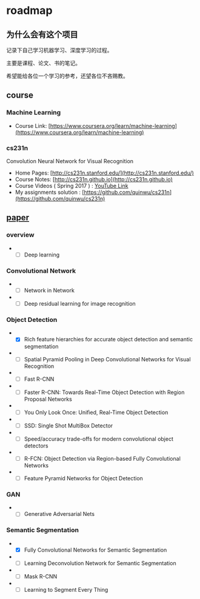 # roadmap

## 为什么会有这个项目
记录下自己学习机器学习、深度学习的过程。

主要是课程、论文、书的笔记。

希望能给各位一个学习的参考，还望各位不吝赐教。

## course
### Machine Learning
- Course Link: [https://www.coursera.org/learn/machine-learning](https://www.coursera.org/learn/machine-learning)

### cs231n
Convolution Neural Network for Visual Recognition
- Home Pages: [http://cs231n.stanford.edu/](http://cs231n.stanford.edu/)
- Course Notes: [http://cs231n.github.io](http://cs231n.github.io)
- Course Videos ( Spring 2017 ) : [YouTube Link](https://www.youtube.com/watch?v=vT1JzLTH4G4&list=PL3FW7Lu3i5JvHM8ljYj-zLfQRF3EO8sYv)
- My assignments solution : [https://github.com/quinwu/cs231n](https://github.com/quinwu/cs231n)

## [paper](https://github.com/quinwu/roadmap/tree/master/paper)

### overview
- - [ ] Deep learning 

###  Convolutional Network
- - [ ] Network in Network
- - [ ] Deep residual learning for image recognition

### Object Detection 
- - [x] Rich feature hierarchies for accurate object detection and semantic segmentation
- - [ ] Spatial Pyramid Pooling in Deep Convolutional Networks for Visual Recognition
- - [ ] Fast R-CNN
- - [ ] Faster R-CNN: Towards Real-Time Object Detection with Region Proposal Networks
- - [ ] You Only Look Once: Uniﬁed, Real-Time Object Detection
- - [ ] SSD: Single Shot MultiBox Detector
- - [ ] Speed/accuracy trade-offs for modern convolutional object detectors
- - [ ] R-FCN: Object Detection via Region-based Fully Convolutional Networks
- - [ ] Feature Pyramid Networks for Object Detection

### GAN

- - [ ] Generative Adversarial Nets

### Semantic Segmentation

- - [x] Fully Convolutional Networks for Semantic Segmentation
- - [ ] Learning Deconvolution Network for Semantic Segmentation
- - [ ] Mask R-CNN
- - [ ] Learning to Segment Every Thing